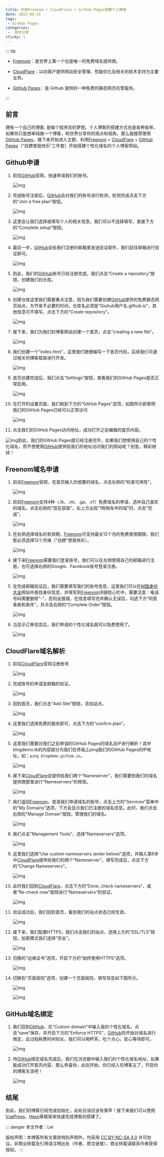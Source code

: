 ```yaml
---
title: 利用Freenom + CloudFlare + Github Pages搭建个人博客
date: 2022-06-14
tags:
 - GitHub Pages
categories:
 -  技术分享
sticky: 1
---
```


::: tip

- [Freenom](https://www.freenom.com/)：是世界上第一个也是唯一的免费域名提供商。

- [CloudFlare](https://www.cloudflare.com/)：以向客户提供网站安全管理、性能优化及相关的技术支持为主要业务。

- [GitHub Pages](https://github.com/)：是 Github 提供的一种免费的静态网页托管服务。

:::

## 前言

拥有一个自己的博客, 是每个程序员的梦想。个人博客的搭建方式也是各种各样，如果你只是想单纯做一个博客，和世界分享你的观点和视角，那么我推荐使用 [GitHub Pages](https://github.com/)，接下来开始进入主题，利用[Freenom](https://www.freenom.com/) + [CloudFlare](https://www.cloudflare.com/) + [GitHub Pages](https://github.com/)（“白嫖使我快乐”三件套）开始搭建个性化域名的个人博客网站。

## Github申请

1. 前往[GitHub](https://github.com/)官网，快速申请我们的账号。

   ![img](https://lilei2603.github.io/blog/images/freenom-cloudFlare-githubPages/github-1.png)

2. 完成账号注册后，[GitHub](https://github.com/)会对我们的账号进行检测，检测完成点击下方的“Join a free plan”按钮。

   ![img](https://lilei2603.github.io/blog/images/freenom-cloudFlare-githubPages/github-2.png)

3. 这里会让我们选择或填写个人的相关信息，我们可以不选择填写，直接下方的“Complete setup”按钮。

   ![img](https://lilei2603.github.io/blog/images/freenom-cloudFlare-githubPages/github-3.png)

4. 最后一步，[GitHub](https://github.com/)会给我们注册的邮箱里发送验证邮件，我们前往邮箱进行验证即可。

   ![img](https://lilei2603.github.io/blog/images/freenom-cloudFlare-githubPages/github-4.png)

5. 到此，我们的[GitHub](https://github.com/)账号已经注册完成，我们点击“Create a repository”按钮，创建我们的仓库。

   ![img](https://lilei2603.github.io/blog/images/freenom-cloudFlare-githubPages/github-5.png)

6. 创建仓库这里我们需要重点注意，因为我们需要创建[GitHub](https://github.com/)提供的免费静态网页站点，为节省不必要的时间，仓库名必须是“Giuhub用户名.github.io”，其他信息可不填写，点击下方的“Create repository”。

   ![img](https://lilei2603.github.io/blog/images/freenom-cloudFlare-githubPages/github-6.png)

7. 接下来，我们为我们的博客网站创建一个首页，点击“creating a new file”。

   ![img](https://lilei2603.github.io/blog/images/freenom-cloudFlare-githubPages/github-7.png)

8. 我们创建一个“index.html”，这里我们随便编写一下首页代码，后续我们可通过相关的博客框架进行开发。

   ![img](https://lilei2603.github.io/blog/images/freenom-cloudFlare-githubPages/github-8.png)

9. 首页创建完成后，我们点击“Settings”按钮，查看我们的GitHub Pages是否正常启用。

   ![img](https://lilei2603.github.io/blog/images/freenom-cloudFlare-githubPages/github-9.png)

10. 在打开的设置页面，我们拖到下方的“GitHub Pages”选项，如图所示即表明我们的GitHub Pages已经可以正常访问

    ![img](https://lilei2603.github.io/blog/images/freenom-cloudFlare-githubPages/github-10.png)

11. 点击我们的GitHub Pages访问地址，成功打开之前编辑的首页内容。

![img](https://lilei2603.github.io/blog/images/freenom-cloudFlare-githubPages/github-11.png)到此，我们的GitHub Pages就已经注册完毕，如果我们想使用自己的个性化域名，而不想使用[GitHub](https://github.com/)提供给我们的地址访问我们的网站呢？别急，精彩继续！

## Freenom域名申请

1. 前往[Freenom](https://www.freenom.com/)官网，在首页输入你想要的域名，点击右侧的“检查可用性”。

   ![img](https://lilei2603.github.io/blog/images/freenom-cloudFlare-githubPages/freenom-1.png)

2. 目前[Freenom](https://www.freenom.com/)支持4种（.tk、.ml、.ga、.cf）免费域名的申请，选中自己喜欢的域名，点击右侧的“现在获取”，右上方出现“1购物车中的域”时，点击“完成”。

   ![img](https://lilei2603.github.io/blog/images/freenom-cloudFlare-githubPages/freenom-2.png)

3. 在右侧选择域名的有效期，[Freenom](https://www.freenom.com/)可支持最长12个月的免费使用期限，我们那必须选择12个月咯（“白嫖”使我快乐）。

   ![img](https://lilei2603.github.io/blog/images/freenom-cloudFlare-githubPages/freenom-3.png)

4. 接下来[Freenom](https://www.freenom.com/)需要我们登录账号，我们可以在左侧使用自己的邮箱进行注册，也可选择右侧的Google、Facebook账号登录注册。

   ![img](https://lilei2603.github.io/blog/images/freenom-cloudFlare-githubPages/freenom-4.png)

5. 在完成邮箱验证后，我们需要填写我们的账号信息，这里我们可以在[M国身份大全](http://www.shenfendaquan.com/)网站中查找身份信息，并填写到[Freenom](https://www.freenom.com/)详细信心栏中，需要注意：电话号码需要删除“-”，否则会报错。在信息填写完并确认无误后，勾选下方“同意条款和条件”，并点击右侧的“Complete Order”按钮。

   ![img](https://lilei2603.github.io/blog/images/freenom-cloudFlare-githubPages/freenom-5.png)

6. 当显示订单信息后，我们申请的个性化域名就可以免费使用了。

   ![img](https://lilei2603.github.io/blog/images/freenom-cloudFlare-githubPages/freenom-6.png)

## CloudFlare域名解析

1. 前往[CloudFlare](https://www.cloudflare.com/)官网注册账号

   ![img](https://lilei2603.github.io/blog/images/freenom-cloudFlare-githubPages/cloudflare-1.png)

2. 完成账号的申请及邮箱的验证。

   ![img](https://lilei2603.github.io/blog/images/freenom-cloudFlare-githubPages/cloudflare-2.png)

3. 回到首页，我们点击“Add Site”按钮，添加站点。

   ![img](https://lilei2603.github.io/blog/images/freenom-cloudFlare-githubPages/cloudflare-3.png)

4. 这里我们选择免费的服务即可，点击下方的“confirm plan”。

   ![img](https://lilei2603.github.io/blog/images/freenom-cloudFlare-githubPages/cloudflare-4.png)

5. 这里我们需要对我们之前申请的GitHub Pages的域名及IP进行解析！其中blogdemo.tk的内容部分为我们在终端上ping我们的GitHub Pages的IP地址，如：`ping blogdemo.github.io`。

   ![img](https://lilei2603.github.io/blog/images/freenom-cloudFlare-githubPages/cloudflare-5.png)

6. 接下来[CloudFlare](https://www.cloudflare.com/)会提供给我们两个“Nameserver”，我们需要到我们的域名提供商那里进行“Nameservers”的修改。

   ![img](https://lilei2603.github.io/blog/images/freenom-cloudFlare-githubPages/cloudflare-6.png)

7. 我们返回[Freenom](https://www.freenom.com/)，登录我们申请域名的账号，点击上方的“Services”菜单中的“My Domains”选项，下方会显示我们已注册的域名信息。此时，我们点击右侧的“Manage Domain”按钮，管理我们的域名。

   ![img](https://lilei2603.github.io/blog/images/freenom-cloudFlare-githubPages/freenom-7.png)

8. 我们点击“Management Tools”，选择“Nameservers”选项。

   ![img](https://lilei2603.github.io/blog/images/freenom-cloudFlare-githubPages/freenom-8.png)

9. 这里我们选择“Use custom nameservers (enter below)”选项，并输入第6步中[CloudFlare](https://www.cloudflare.com/)提供给我们的两个“Nameserver”，填写完成后，点击下方的“Change Nameservers”。

   ![img](https://lilei2603.github.io/blog/images/freenom-cloudFlare-githubPages/freenom-9.png)

10. 此时我们回到[CloudFlare](https://www.cloudflare.com/)，点击下方的“Done, check nameservers”，或者“Re-check now”按钮进行“Nameservers”的验证。

    ![img](https://lilei2603.github.io/blog/images/freenom-cloudFlare-githubPages/cloudflare-7.png)

11. 验证成功后，我们回到首页，看到我们的站点状态已经生效。

    ![img](https://lilei2603.github.io/blog/images/freenom-cloudFlare-githubPages/cloudflare-8.png)

12. 接下来，我们配置HTTPS，我们点击我们的站点，选择上方的“SSL/TLS”按钮，加密模式我们选择“完全”。

    ![img](https://lilei2603.github.io/blog/images/freenom-cloudFlare-githubPages/cloudflare-9.png)

13. 切换的“边缘证书”选项，开启下方的“始终使用HTTPS”选项。

    ![img](https://lilei2603.github.io/blog/images/freenom-cloudFlare-githubPages/cloudflare-10.png)

14. 切换到“页面规则”选项，创建一个页面规则，填写信息如下图所示。

    ![img](https://lilei2603.github.io/blog/images/freenom-cloudFlare-githubPages/cloudflare-11.png)

    ![img](https://lilei2603.github.io/blog/images/freenom-cloudFlare-githubPages/cloudflare-12.png)

## GitHub域名绑定

1. 我们回到[GitHub](https://github.com/)，在“Custom domain”中输入我的个性化域名，点击“save”保存，并开启下方的“Enforce HTTPS”，[GitHub](https://github.com/)将开始对域名进行绑定，此过程耗费时间较长，我们可以喝杯茶，吃个点心，安心等待即可。

    ![img](https://lilei2603.github.io/blog/images/freenom-cloudFlare-githubPages/github-12.png)

2. 待[GitHub](https://github.com/)绑定域名完成后，我们在浏览器中输入我们的个性化域名地址，如果能成功打开首页内容，那么恭喜你，此刻开始，你已经入坑博客主了，开启你的博客生涯吧！

    ![img](https://lilei2603.github.io/blog/images/freenom-cloudFlare-githubPages/github-13.png)

## 结尾

到此，我们的博客已经完成初始化，此处应该应该有掌声！接下来我们可以使用[VuePress](https://vuepress.vuejs.org/)、[Hexo](https://hexo.io/zh-cn/)等框架来快速完成博客的搭建了。

::: danger
本文作者：Lei

版权声明：本博客所有文章除特别声明外，均采用 [CC BY-NC-SA 4.0](https://creativecommons.org/licenses/by-nc-sa/4.0/deed.zh) 许可协议。非商业转载及引用请注明出处（作者、原文链接），商业转载请联系作者获得授权。
:::
